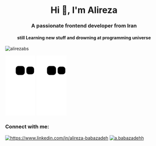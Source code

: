 <h1 align="center">Hi 👋, I'm Alireza</h1>
<h3 align="center">A passionate frontend developer from Iran</h3>
<h4 align="center">still Learning new stuff and drowning at programming universe</h4>

<p align="left"> <img src="https://komarev.com/ghpvc/?username=alirezabs&label=Profile%20views&color=0e75b6&style=flat" alt="alirezabs" /> </p>

![github contribution grid snake animation](https://github.com/AlirezaBs/AlirezaBs/blob/output/github-contribution-grid-snake.svg#gh-dark-mode-only)
![github contribution grid snake animation](https://github.com/AlirezaBs/AlirezaBs/blob/output/github-contribution-grid-snake.svg#gh-light-mode-only)

<h3 align="left">Connect with me:</h3>
<p align="left">
<a href="https://www.linkedin.com/in/alireza-babazadeh" target="blank"><img align="center" src="https://raw.githubusercontent.com/rahuldkjain/github-profile-readme-generator/master/src/images/icons/Social/linked-in-alt.svg" alt="https://www.linkedin.com/in/alireza-babazadeh" height="30" width="40" /></a>
<a href="https://instagram.com/a.babazadehh" target="blank"><img align="center" src="https://raw.githubusercontent.com/rahuldkjain/github-profile-readme-generator/master/src/images/icons/Social/instagram.svg" alt="a.babazadehh" height="30" width="40" /></a>
</p>
